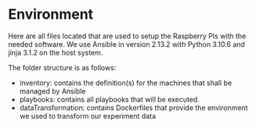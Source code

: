 # Environment

Here are all files located that are used to setup the Raspberry PIs with the needed software.
We use Ansible in version 2.13.2 with Python 3.10.6 and jinja 3.1.2 on the host system.

The folder structure is as follows:

- inventory: contains the definition(s) for the machines that shall be managed by Ansible
- playbooks: contains all playbooks that will be executed.
- dataTransformation: contains Dockerfiles that provide the environment we used to transform our experiment data
